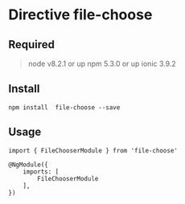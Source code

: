 # Directive file-choose

## Required

>node v8.2.1 or up
>npm 5.3.0 or up
>ionic 3.9.2

## Install

`npm install  file-choose --save`


## Usage
    import { FileChooserModule } from 'file-choose'
    
    @NgModule({
        imports: [
            FileChooserModule
        ],
    })




